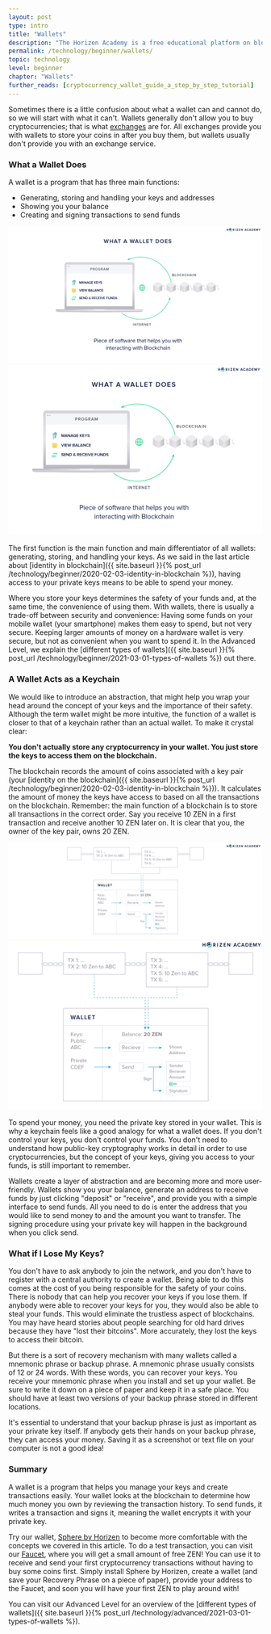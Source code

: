 ```yaml
---
layout: post
type: intro
title: "Wallets"
description: "The Horizen Academy is a free educational platform on blockchain technology, cryptocurrency, and privacy. In this article, we discuss cryptocurrency wallets at a beginner level."
permalink: /technology/beginner/wallets/
topic: technology
level: beginner
chapter: "Wallets"
further_reads: [cryptocurrency_wallet_guide_a_step_by_step_tutorial]
---
```


Sometimes there is a little confusion about what a wallet can and cannot do, so we will start with what it can't. Wallets generally don't allow you to buy cryptocurrencies; that is what [exchanges](https://www.horizen.global/exchanges/) are for. All exchanges provide you with wallets to store your coins in after you buy them, but wallets usually don't provide you with an exchange service.

### What a Wallet Does

A wallet is a program that has three main functions:

- Generating, storing and handling your keys and addresses
- Showing you your balance
- Creating and signing transactions to send funds

![Wallet does](/assets/post_files/technology/beginner/wallets/wallet_does_D.jpg)
![Wallet does](/assets/post_files/technology/beginner/wallets/wallet_does_M.jpg)

The first function is the main function and main differentiator of all wallets: generating, storing, and handling your keys. As we said in the last article about [identity in blockchain]({{ site.baseurl }}{% post_url /technology/beginner/2020-02-03-identity-in-blockchain %}), having access to your private keys means to be able to spend your money.

Where you store your keys determines the safety of your funds and, at the same time, the convenience of using them. With wallets, there is usually a trade-off between security and convenience: Having some funds on your mobile wallet (your smartphone) makes them easy to spend, but not very secure. Keeping larger amounts of money on a hardware wallet is very secure, but not as convenient when you want to spend it. In the Advanced Level, we explain the [different types of wallets]({{ site.baseurl }}{% post_url /technology/beginner/2021-03-01-types-of-wallets %}) out there.

### A Wallet Acts as a Keychain

We would like to introduce an abstraction, that might help you wrap your head around the concept of your keys and the importance of their safety.
Although the term wallet might be more intuitive, the function of a wallet is closer to that of a keychain rather than an actual wallet. To make it crystal clear:

**You don't actually store any cryptocurrency in your wallet. You just store the keys to access them on the blockchain.**

The blockchain records the amount of coins associated with a key pair (your [identity on the blockchain]({{ site.baseurl }}{% post_url /technology/beginner/2020-02-03-identity-in-blockchain %})). It calculates the amount of money the keys have access to based on all the transactions on the blockchain. Remember: the main function of a blockchain is to store all transactions in the correct order. Say you receive 10 ZEN in a first transaction and receive another 10 ZEN later on. It is clear that you, the owner of the key pair, owns 20 ZEN.

![Wallet](/assets/post_files/technology/beginner/wallets/wallet_D.jpg)
![Wallet](/assets/post_files/technology/beginner/wallets/wallet_M.jpg)

To spend your money, you need the private key stored in your wallet. This is why a keychain feels like a good analogy for what a wallet does. If you don't control your keys, you don't control your funds. You don't need to understand how public-key cryptography works in detail in order to use cryptocurrencies, but the concept of your keys, giving you access to your funds, is still important to remember.

Wallets create a layer of abstraction and are becoming more and more user-friendly. Wallets show you your balance, generate an address to receive funds by just clicking "deposit" or "receive", and provide you with a simple interface to send funds. All you need to do is enter the address that you would like to send money to and the amount you want to transfer. The signing procedure using your private key will happen in the background when you click send.

### What if I Lose My Keys?

You don't have to ask anybody to join the network, and you don't have to register with a central authority to create a wallet. Being able to do this comes at the cost of you being responsible for the safety of your coins. There is nobody that can help you recover your keys if you lose them. If anybody were able to recover your keys for you, they would also be able to steal your funds. This would eliminate the trustless aspect of blockchains.
You may have heard stories about people searching for old hard drives because they have "lost their bitcoins". More accurately, they lost the keys to access their bitcoin.

But there is a sort of recovery mechanism with many wallets called a mnemonic phrase or backup phrase. A mnemonic phrase usually consists of 12 or 24 words. With these words, you can recover your keys. You receive your mnemonic phrase when you install and set up your wallet. Be sure to write it down on a piece of paper and keep it in a safe place. You should have at least two versions of your backup phrase stored in different locations.

It's essential to understand that your backup phrase is just as important as your private key itself. If anybody gets their hands on your backup phrase, they can access your money. Saving it as a screenshot or text file on your computer is not a good idea!

### Summary

A wallet is a program that helps you manage your keys and create transactions easily. Your wallet looks at the blockchain to determine how much money you own by reviewing the transaction history. To send funds, it writes a transaction and signs it, meaning the wallet encrypts it with your private key.

Try our wallet, [Sphere by Horizen](https://www.horizen.global/wallets/) to become more comfortable with the concepts we covered in this article. To do a test transaction, you can visit our [Faucet](https://getzen.cash/), where you will get a small amount of free ZEN! You can use it to receive and send your first cryptocurrency transactions without having to buy some coins first.
Simply install Sphere by Horizen, create a wallet (and save your Recovery Phrase on a piece of paper), provide your address to the Faucet, and soon you will have your first ZEN to play around with!

You can visit our Advanced Level for an overview of the [different types of wallets]({{ site.baseurl }}{% post_url /technology/advanced/2021-03-01-types-of-wallets %}).
